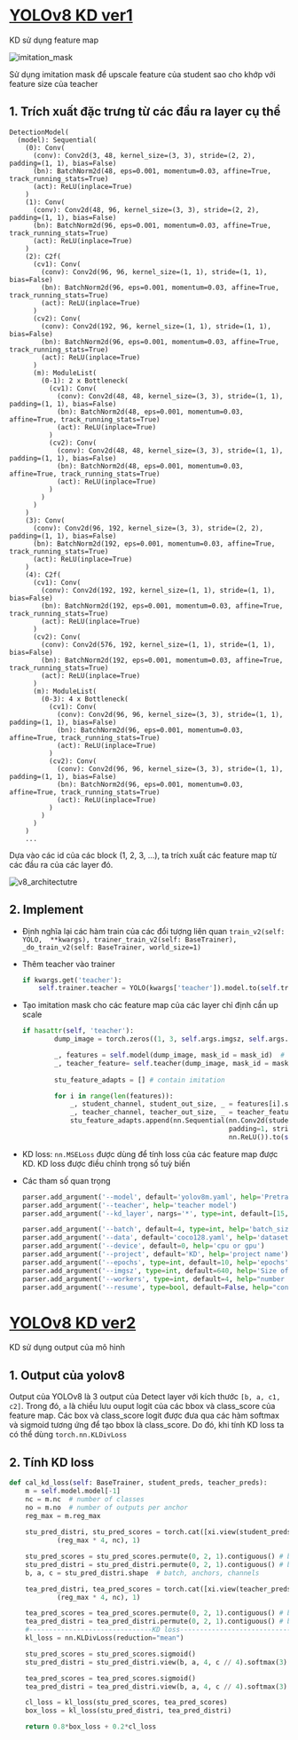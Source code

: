 # [YOLOv8 KD ver1](yolov8_KD\KD_training.py) 
KD sử dụng feature map

![imitation_mask](https://private-user-images.githubusercontent.com/85445183/253155913-8cda2d93-e453-4c56-901e-c76036c09fec.png?jwt=eyJhbGciOiJIUzI1NiIsInR5cCI6IkpXVCJ9.eyJrZXkiOiJrZXkxIiwiZXhwIjoxNjg5MjIyMDc1LCJuYmYiOjE2ODkyMjE3NzUsInBhdGgiOiIvODU0NDUxODMvMjUzMTU1OTEzLThjZGEyZDkzLWU0NTMtNGM1Ni05MDFlLWM3NjAzNmMwOWZlYy5wbmc_WC1BbXotQWxnb3JpdGhtPUFXUzQtSE1BQy1TSEEyNTYmWC1BbXotQ3JlZGVudGlhbD1BS0lBSVdOSllBWDRDU1ZFSDUzQSUyRjIwMjMwNzEzJTJGdXMtZWFzdC0xJTJGczMlMkZhd3M0X3JlcXVlc3QmWC1BbXotRGF0ZT0yMDIzMDcxM1QwNDE2MTVaJlgtQW16LUV4cGlyZXM9MzAwJlgtQW16LVNpZ25hdHVyZT1lNTE5ZGNjODZlMzViMDhmOThmY2MwYTYyYmM0NWZhNjI1NTYwNzg4ODk4NjFlMDcwMTdjNjVjMmY2NGM3MWJhJlgtQW16LVNpZ25lZEhlYWRlcnM9aG9zdCZhY3Rvcl9pZD0wJmtleV9pZD0wJnJlcG9faWQ9MCJ9.PyX0KlYENHArkrTA2NEudxvSTNna09BpPua29raXhHo)

Sử dụng imitation mask để upscale feature của student sao cho khớp với feature size của teacher

## 1. Trích xuất đặc trưng từ các đầu ra layer cụ thể
```
DetectionModel(
  (model): Sequential(
    (0): Conv(
      (conv): Conv2d(3, 48, kernel_size=(3, 3), stride=(2, 2), padding=(1, 1), bias=False)
      (bn): BatchNorm2d(48, eps=0.001, momentum=0.03, affine=True, track_running_stats=True)
      (act): ReLU(inplace=True)
    )
    (1): Conv(
      (conv): Conv2d(48, 96, kernel_size=(3, 3), stride=(2, 2), padding=(1, 1), bias=False)
      (bn): BatchNorm2d(96, eps=0.001, momentum=0.03, affine=True, track_running_stats=True)
      (act): ReLU(inplace=True)
    )
    (2): C2f(
      (cv1): Conv(
        (conv): Conv2d(96, 96, kernel_size=(1, 1), stride=(1, 1), bias=False)
        (bn): BatchNorm2d(96, eps=0.001, momentum=0.03, affine=True, track_running_stats=True)
        (act): ReLU(inplace=True)
      )
      (cv2): Conv(
        (conv): Conv2d(192, 96, kernel_size=(1, 1), stride=(1, 1), bias=False)
        (bn): BatchNorm2d(96, eps=0.001, momentum=0.03, affine=True, track_running_stats=True)
        (act): ReLU(inplace=True)
      )
      (m): ModuleList(
        (0-1): 2 x Bottleneck(
          (cv1): Conv(
            (conv): Conv2d(48, 48, kernel_size=(3, 3), stride=(1, 1), padding=(1, 1), bias=False)
            (bn): BatchNorm2d(48, eps=0.001, momentum=0.03, affine=True, track_running_stats=True)
            (act): ReLU(inplace=True)
          )
          (cv2): Conv(
            (conv): Conv2d(48, 48, kernel_size=(3, 3), stride=(1, 1), padding=(1, 1), bias=False)
            (bn): BatchNorm2d(48, eps=0.001, momentum=0.03, affine=True, track_running_stats=True)
            (act): ReLU(inplace=True)
          )
        )
      )
    )
    (3): Conv(
      (conv): Conv2d(96, 192, kernel_size=(3, 3), stride=(2, 2), padding=(1, 1), bias=False)
      (bn): BatchNorm2d(192, eps=0.001, momentum=0.03, affine=True, track_running_stats=True)
      (act): ReLU(inplace=True)
    )
    (4): C2f(
      (cv1): Conv(
        (conv): Conv2d(192, 192, kernel_size=(1, 1), stride=(1, 1), bias=False)
        (bn): BatchNorm2d(192, eps=0.001, momentum=0.03, affine=True, track_running_stats=True)
        (act): ReLU(inplace=True)
      )
      (cv2): Conv(
        (conv): Conv2d(576, 192, kernel_size=(1, 1), stride=(1, 1), bias=False)
        (bn): BatchNorm2d(192, eps=0.001, momentum=0.03, affine=True, track_running_stats=True)
        (act): ReLU(inplace=True)
      )
      (m): ModuleList(
        (0-3): 4 x Bottleneck(
          (cv1): Conv(
            (conv): Conv2d(96, 96, kernel_size=(3, 3), stride=(1, 1), padding=(1, 1), bias=False)
            (bn): BatchNorm2d(96, eps=0.001, momentum=0.03, affine=True, track_running_stats=True)
            (act): ReLU(inplace=True)
          )
          (cv2): Conv(
            (conv): Conv2d(96, 96, kernel_size=(3, 3), stride=(1, 1), padding=(1, 1), bias=False)
            (bn): BatchNorm2d(96, eps=0.001, momentum=0.03, affine=True, track_running_stats=True)
            (act): ReLU(inplace=True)
          )
        )
      )
    )
    ...
```

Dựa vào các id của các block (1, 2, 3, ...), ta trích xuất các feature map từ các đầu ra của các layer đó.

![v8_architectutre](https://private-user-images.githubusercontent.com/85445183/253155918-ed051753-0fd0-4fe6-8f50-5ca29c02f7b4.png?jwt=eyJhbGciOiJIUzI1NiIsInR5cCI6IkpXVCJ9.eyJrZXkiOiJrZXkxIiwiZXhwIjoxNjg5MjIyMDc1LCJuYmYiOjE2ODkyMjE3NzUsInBhdGgiOiIvODU0NDUxODMvMjUzMTU1OTE4LWVkMDUxNzUzLTBmZDAtNGZlNi04ZjUwLTVjYTI5YzAyZjdiNC5wbmc_WC1BbXotQWxnb3JpdGhtPUFXUzQtSE1BQy1TSEEyNTYmWC1BbXotQ3JlZGVudGlhbD1BS0lBSVdOSllBWDRDU1ZFSDUzQSUyRjIwMjMwNzEzJTJGdXMtZWFzdC0xJTJGczMlMkZhd3M0X3JlcXVlc3QmWC1BbXotRGF0ZT0yMDIzMDcxM1QwNDE2MTVaJlgtQW16LUV4cGlyZXM9MzAwJlgtQW16LVNpZ25hdHVyZT1kYjQ0NDQwY2Q4YzkzZjYwOGRjMTU5YWNlYjgwZTIzMWRmNTNiZjQ4ZWRiYTQ1NTYxOGU2NDIyMjBkOGQzZDg5JlgtQW16LVNpZ25lZEhlYWRlcnM9aG9zdCZhY3Rvcl9pZD0wJmtleV9pZD0wJnJlcG9faWQ9MCJ9.MTflPqxmDDEr4QFYy-4kITX_0Yp6kjZ5JevZFBgJuAk)

## 2. Implement
* Định nghĩa lại các hàm train của các đổi tượng liên quan ```train_v2(self: YOLO,  **kwargs), trainer_train_v2(self: BaseTrainer), _do_train_v2(self: BaseTrainer, world_size=1)```
* Thêm teacher vào trainer
    ```python
    if kwargs.get('teacher'):
        self.trainer.teacher = YOLO(kwargs['teacher']).model.to(self.trainer.device)
    ```
* Tạo imitation mask cho các feature map của các layer chỉ định cần up scale
    ```python
    if hasattr(self, 'teacher'):
            dump_image = torch.zeros((1, 3, self.args.imgsz, self.args.imgsz), device=self.device)

            _, features = self.model(dump_image, mask_id = mask_id)  # forward
            _, teacher_feature= self.teacher(dump_image, mask_id = mask_id) 
            
            stu_feature_adapts = [] # contain imitation

            for i in range(len(features)):
                _, student_channel, student_out_size, _ = features[i].shape
                _, teacher_channel, teacher_out_size, _ = teacher_feature[i].shape
                stu_feature_adapts.append(nn.Sequential(nn.Conv2d(student_channel, teacher_channel, 3, 
                                                        padding=1, stride=int(student_out_size / teacher_out_size)), 
                                                        nn.ReLU()).to(self.device)) # imitation mask
    ```

* KD loss: ```nn.MSELoss``` được dùng để tính loss của các feature map được KD. KD loss được điều chỉnh trọng số tuỳ biến

* Các tham số quan trọng
    ```python
    parser.add_argument('--model', default='yolov8m.yaml', help='Pretrained pruning target model file')
    parser.add_argument('--teacher', help='teacher model')
    parser.add_argument('--kd_layer', nargs='*', type=int, default=[15, 18, 21], help="id of layers for KD")

    parser.add_argument('--batch', default=4, type=int, help='batch_size')
    parser.add_argument('--data', default='coco128.yaml', help='dataset')
    parser.add_argument('--device', default=0, help='cpu or gpu')
    parser.add_argument('--project', default='KD', help='project name')
    parser.add_argument('--epochs', type=int, default=10, help='epochs')
    parser.add_argument('--imgsz', type=int, default=640, help='Size of input images')
    parser.add_argument('--workers', type=int, default=4, help="number of worker threads for data loading (per RANK if DDP)")
    parser.add_argument('--resume', type=bool, default=False, help="continue training (if KD, must provide teacher)")
    ```

# [YOLOv8 KD ver2](yolov8_KD\KD_training_ver2.py) 
KD sử dụng output của mô hình

## 1. Output của yolov8 
Output của YOLOv8 là 3 output của Detect layer với kích thước ```[b, a, c1, c2]```. Trong đó,  ```a``` là chiều lưu ouput logit của các bbox và class_score của feature map. Các box và class_score logit được đưa qua các hàm softmax và sigmoid tương ứng để tạo bbox là class_score. Do đó, khi tính KD loss ta có thể dùng ```torch.nn.KLDivLoss```

## 2. Tính KD loss
```python
def cal_kd_loss(self: BaseTrainer, student_preds, teacher_preds):
    m = self.model.model[-1]
    nc = m.nc  # number of classes
    no = m.no  # number of outputs per anchor
    reg_max = m.reg_max
 
    stu_pred_distri, stu_pred_scores = torch.cat([xi.view(student_preds[0].shape[0], no, -1) for xi in student_preds], 2).split(
            (reg_max * 4, nc), 1)

    stu_pred_scores = stu_pred_scores.permute(0, 2, 1).contiguous() # batch, anchors, channels
    stu_pred_distri = stu_pred_distri.permute(0, 2, 1).contiguous() # batch, anchors, channels
    b, a, c = stu_pred_distri.shape  # batch, anchors, channels

    tea_pred_distri, tea_pred_scores = torch.cat([xi.view(teacher_preds[0].shape[0], no, -1) for xi in student_preds], 2).split(
            (reg_max * 4, nc), 1)

    tea_pred_scores = tea_pred_scores.permute(0, 2, 1).contiguous() # batch, anchors, channels
    tea_pred_distri = tea_pred_distri.permute(0, 2, 1).contiguous() # batch, anchors, channels
    #-------------------------------KD loss----------------------------------------
    kl_loss = nn.KLDivLoss(reduction="mean")

    stu_pred_scores = stu_pred_scores.sigmoid()
    stu_pred_distri = stu_pred_distri.view(b, a, 4, c // 4).softmax(3)

    tea_pred_scores = tea_pred_scores.sigmoid()
    tea_pred_distri = tea_pred_distri.view(b, a, 4, c // 4).softmax(3)

    cl_loss = kl_loss(stu_pred_scores, tea_pred_scores)
    box_loss = kl_loss(stu_pred_distri, tea_pred_distri)

    return 0.8*box_loss + 0.2*cl_loss
```

